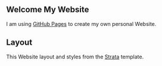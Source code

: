 ## Welcome My Website


I am using [GitHub Pages](https://pages.github.com/) to create my own personal Website.

## Layout

This Website layout and styles from the [Strata](https://html5up.net/strata) template.

